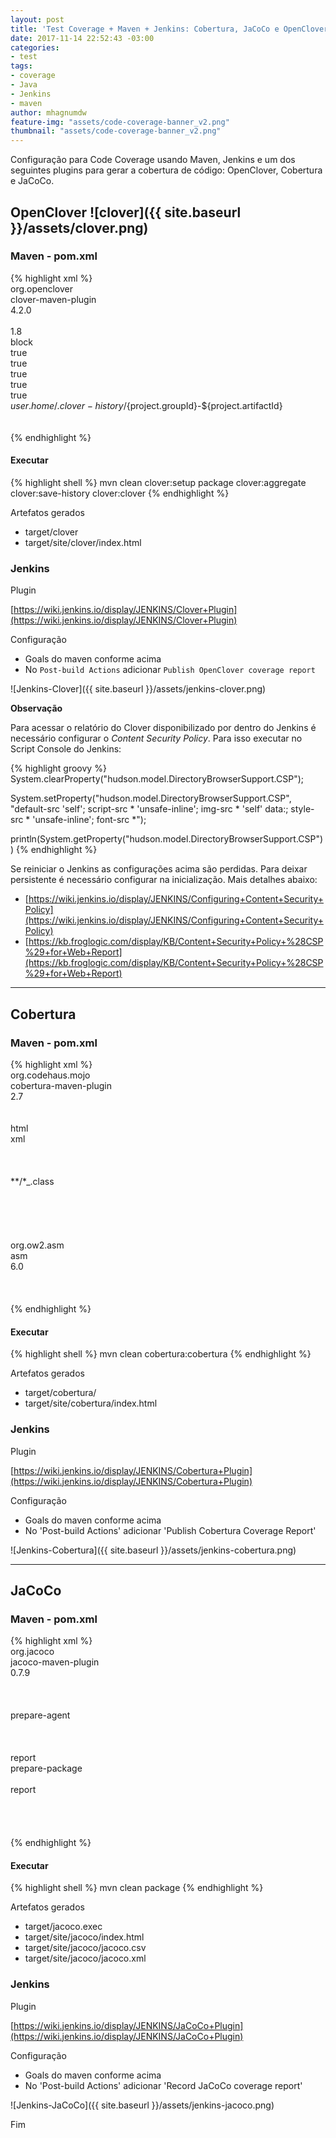 ```yaml
---
layout: post
title: 'Test Coverage + Maven + Jenkins: Cobertura, JaCoCo e OpenClover'
date: 2017-11-14 22:52:43 -03:00
categories:
- test
tags:
- coverage
- Java
- Jenkins
- maven
author: mhagnumdw
feature-img: "assets/code-coverage-banner_v2.png"
thumbnail: "assets/code-coverage-banner_v2.png"
---
```


Configuração para Code Coverage usando Maven, Jenkins e um dos seguintes plugins para gerar a cobertura de código: OpenClover, Cobertura e JaCoCo.

<!--more-->

## OpenClover ![clover]({{ site.baseurl }}/assets/clover.png)

### Maven - pom.xml

{% highlight xml %}
<plugin>  
    <groupId>org.openclover</groupId>  
    <artifactId>clover-maven-plugin</artifactId>  
    <version>4.2.0</version>  
    <configuration>  
        <jdk>1.8</jdk>  
        <instrumentLambda>block</instrumentLambda>  
        <showInnerFunctions>true</showInnerFunctions>  
        <showLambdaFunctions>true</showLambdaFunctions>  
        <includesTestSourceRoots>true</includesTestSourceRoots>  
        <setTestFailureIgnore>true</setTestFailureIgnore>  
        <generateHistorical>true</generateHistorical>  
        <historyDir>${user.home}/.clover-history/${project.groupId}-${project.artifactId}</historyDir>  
    </configuration>  
</plugin>  
{% endhighlight %}

#### Executar

{% highlight shell %}
mvn clean clover:setup package clover:aggregate clover:save-history clover:clover
{% endhighlight %}

Artefatos gerados

- target/clover
- target/site/clover/index.html

### Jenkins

Plugin

[https://wiki.jenkins.io/display/JENKINS/Clover+Plugin](https://wiki.jenkins.io/display/JENKINS/Clover+Plugin)

Configuração

- Goals do maven conforme acima
- No `Post-build Actions` adicionar `Publish OpenClover coverage report`

![Jenkins-Clover]({{ site.baseurl }}/assets/jenkins-clover.png)

**Observação**

Para acessar o relatório do Clover disponibilizado por dentro do Jenkins é necessário configurar o _Content Security Policy_. Para isso executar no Script Console do Jenkins:

{% highlight groovy %}
System.clearProperty("hudson.model.DirectoryBrowserSupport.CSP");

System.setProperty("hudson.model.DirectoryBrowserSupport.CSP", "default-src 'self'; script-src * 'unsafe-inline'; img-src * 'self' data:; style-src * 'unsafe-inline'; font-src *");

println(System.getProperty("hudson.model.DirectoryBrowserSupport.CSP"))
{% endhighlight %}

Se reiniciar o Jenkins as configurações acima são perdidas. Para deixar persistente é necessário configurar na inicialização. Mais detalhes abaixo:

- [https://wiki.jenkins.io/display/JENKINS/Configuring+Content+Security+Policy](https://wiki.jenkins.io/display/JENKINS/Configuring+Content+Security+Policy)
- [https://kb.froglogic.com/display/KB/Content+Security+Policy+%28CSP%29+for+Web+Report](https://kb.froglogic.com/display/KB/Content+Security+Policy+%28CSP%29+for+Web+Report)

* * *

## Cobertura

### Maven - pom.xml

{% highlight xml %}
<plugin>  
    <groupId>org.codehaus.mojo</groupId>  
    <artifactId>cobertura-maven-plugin</artifactId>  
    <version>2.7</version>  
    <configuration>  
        <formats>  
            <format>html</format>  
            <format>xml</format>  
        </formats>  
        <instrumentation>  
            <excludes> <!-- opcional -->  
                <exclude>**/*_.class</exclude>  
            </excludes>  
        </instrumentation>  
    </configuration>  
    <dependencies>  
        <dependency> <!-- se houver problema com ASM -->  
            <groupId>org.ow2.asm</groupId>  
            <artifactId>asm</artifactId>  
            <version>6.0</version>  
          </dependency>  
    </dependencies>  
</plugin>  
{% endhighlight %}

#### Executar

{% highlight shell %}
mvn clean cobertura:cobertura
{% endhighlight %}

Artefatos gerados
- target/cobertura/
- target/site/cobertura/index.html

### Jenkins

Plugin

[https://wiki.jenkins.io/display/JENKINS/Cobertura+Plugin](https://wiki.jenkins.io/display/JENKINS/Cobertura+Plugin)

Configuração

- Goals do maven conforme acima
- No 'Post-build Actions' adicionar 'Publish Cobertura Coverage Report'

![Jenkins-Cobertura]({{ site.baseurl }}/assets/jenkins-cobertura.png)

* * *

## JaCoCo

### Maven - pom.xml

{% highlight xml %}
<plugin>  
    <groupId>org.jacoco</groupId>  
    <artifactId>jacoco-maven-plugin</artifactId>  
    <version>0.7.9</version>  
    <executions>  
        <execution>  
            <goals>  
                <goal>prepare-agent</goal>  
            </goals>  
        </execution>  
        <execution>  
            <id>report</id>  
            <phase>prepare-package</phase>  
            <goals>  
                <goal>report</goal>  
            </goals>  
        </execution>  
    </executions>  
</plugin>  
{% endhighlight %}

#### Executar

{% highlight shell %}
mvn clean package
{% endhighlight %}

Artefatos gerados
- target/jacoco.exec
- target/site/jacoco/index.html
- target/site/jacoco/jacoco.csv
- target/site/jacoco/jacoco.xml

### Jenkins

Plugin

[https://wiki.jenkins.io/display/JENKINS/JaCoCo+Plugin](https://wiki.jenkins.io/display/JENKINS/JaCoCo+Plugin)

Configuração
- Goals do maven conforme acima
- No 'Post-build Actions' adicionar 'Record JaCoCo coverage report'

![Jenkins-JaCoCo]({{ site.baseurl }}/assets/jenkins-jacoco.png)

Fim